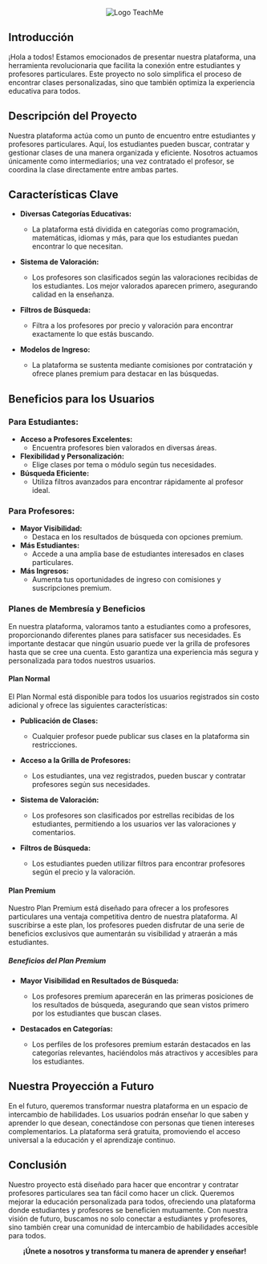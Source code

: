 <p align="center">
  <img src="https://github.com/user-attachments/assets/8a517dd3-eeb8-4e82-9329-dfc818ebf987" alt="Logo TeachMe">
</p>

## Introducción
¡Hola a todos! Estamos emocionados de presentar nuestra plataforma, una herramienta revolucionaria que facilita la conexión entre estudiantes y profesores particulares. Este proyecto no solo simplifica el proceso de encontrar clases personalizadas, sino que también optimiza la experiencia educativa para todos.

## Descripción del Proyecto
Nuestra plataforma actúa como un punto de encuentro entre estudiantes y profesores particulares. Aquí, los estudiantes pueden buscar, contratar y gestionar clases de una manera organizada y eficiente. Nosotros actuamos únicamente como intermediarios; una vez contratado el profesor, se coordina la clase directamente entre ambas partes.

## Características Clave
- **Diversas Categorías Educativas:**
  - La plataforma está dividida en categorías como programación, matemáticas, idiomas y más, para que los estudiantes puedan encontrar lo que necesitan.

- **Sistema de Valoración:**
  - Los profesores son clasificados según las valoraciones recibidas de los estudiantes. Los mejor valorados aparecen primero, asegurando calidad en la enseñanza.

- **Filtros de Búsqueda:**
  - Filtra a los profesores por precio y valoración para encontrar exactamente lo que estás buscando.

- **Modelos de Ingreso:**
  - La plataforma se sustenta mediante comisiones por contratación y ofrece planes premium para destacar en las búsquedas.

## Beneficios para los Usuarios
### Para Estudiantes:
- **Acceso a Profesores Excelentes:**
  - Encuentra profesores bien valorados en diversas áreas.
- **Flexibilidad y Personalización:**
  - Elige clases por tema o módulo según tus necesidades.
- **Búsqueda Eficiente:**
  - Utiliza filtros avanzados para encontrar rápidamente al profesor ideal.

### Para Profesores:
- **Mayor Visibilidad:**
  - Destaca en los resultados de búsqueda con opciones premium.
- **Más Estudiantes:**
  - Accede a una amplia base de estudiantes interesados en clases particulares.
- **Más Ingresos:**
  - Aumenta tus oportunidades de ingreso con comisiones y suscripciones premium.
    
### Planes de Membresía y Beneficios

En nuestra plataforma, valoramos tanto a estudiantes como a profesores, proporcionando diferentes planes para satisfacer sus necesidades. Es importante destacar que ningún usuario puede ver la grilla de profesores hasta que se cree una cuenta. Esto garantiza una experiencia más segura y personalizada para todos nuestros usuarios.

#### Plan Normal

El Plan Normal está disponible para todos los usuarios registrados sin costo adicional y ofrece las siguientes características:

- **Publicación de Clases:**
  - Cualquier profesor puede publicar sus clases en la plataforma sin restricciones.
  
- **Acceso a la Grilla de Profesores:**
  - Los estudiantes, una vez registrados, pueden buscar y contratar profesores según sus necesidades.
  
- **Sistema de Valoración:**
  - Los profesores son clasificados por estrellas recibidas de los estudiantes, permitiendo a los usuarios ver las valoraciones y comentarios.

- **Filtros de Búsqueda:**
  - Los estudiantes pueden utilizar filtros para encontrar profesores según el precio y la valoración.

#### Plan Premium

Nuestro Plan Premium está diseñado para ofrecer a los profesores particulares una ventaja competitiva dentro de nuestra plataforma. Al suscribirse a este plan, los profesores pueden disfrutar de una serie de beneficios exclusivos que aumentarán su visibilidad y atraerán a más estudiantes.

##### Beneficios del Plan Premium

- **Mayor Visibilidad en Resultados de Búsqueda:**
  - Los profesores premium aparecerán en las primeras posiciones de los resultados de búsqueda, asegurando que sean vistos primero por los estudiantes que buscan clases.

- **Destacados en Categorías:**
  - Los perfiles de los profesores premium estarán destacados en las categorías relevantes, haciéndolos más atractivos y accesibles para los estudiantes.

## Nuestra Proyección a Futuro
En el futuro, queremos transformar nuestra plataforma en un espacio de intercambio de habilidades. Los usuarios podrán enseñar lo que saben y aprender lo que desean, conectándose con personas que tienen intereses complementarios. La plataforma será gratuita, promoviendo el acceso universal a la educación y el aprendizaje continuo.

## Conclusión
Nuestro proyecto está diseñado para hacer que encontrar y contratar profesores particulares sea tan fácil como hacer un click. Queremos mejorar la educación personalizada para todos, ofreciendo una plataforma donde estudiantes y profesores se beneficien mutuamente. Con nuestra visión de futuro, buscamos no solo conectar a estudiantes y profesores, sino también crear una comunidad de intercambio de habilidades accesible para todos.

**<p align="center">¡Únete a nosotros y transforma tu manera de aprender y enseñar!</p>**